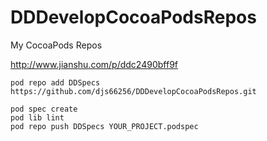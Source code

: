 # DDDevelopCocoaPodsRepos
My CocoaPods Repos

http://www.jianshu.com/p/ddc2490bff9f

```
pod repo add DDSpecs https://github.com/djs66256/DDDevelopCocoaPodsRepos.git
```

```
pod spec create
pod lib lint
pod repo push DDSpecs YOUR_PROJECT.podspec
```
